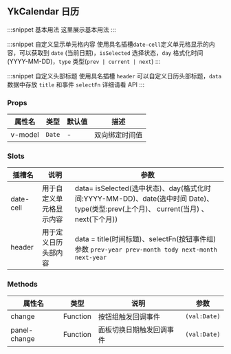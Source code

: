 ## YkCalendar 日历

:::snippet
基本用法
这里展示基本用法
<CalendarPrimary/>
:::

:::snippet
自定义显示单元格内容
使用具名插槽`date-cell`定义单元格显示的内容，可以获取到 `date` (当前日期)，`isSelected` 选择状态，`day` 格式化时间(YYYY-MM-DD)，`type` 类型(`prev | current | next`)
<CalendarSlot/>
:::

:::snippet
自定义头部标题
使用具名插槽 `header` 可以自定义日历头部标题，`data` 数据中存放 `title` 和事件 `selectFn` 详细请看 API
<CalendarHeader/>
:::

### Props

| 属性名  | 类型   | 默认值 | 描述           |
| ------- | ------ | ------ | -------------- |
| v-model | `Date` | -      | 双向绑定时间值 |

### Slots

| 插槽名    | 说明                     | 参数                                                                                                                                |
| --------- | ------------------------ | ----------------------------------------------------------------------------------------------------------------------------------- |
| date-cell | 用于自定义单元格显示内容 | data= isSelected(选中状态)、day(格式化时间:YYYY-MM-DD)、date(选中时间 Date)、type(类型:prev(上个月)、 current(当月) 、next(下个月)) |
| header    | 用于定义日历头部内容     | data = title(时间标题)、selectFn(按钮事件组) 参数 `prev-year prev-month tody next-month  next-year`                                 |

### Methods

| 属性名       | 类型     | 说明                     | 参数         |
| ------------ | -------- | ------------------------ | ------------ |
| change       | Function | 按钮组触发回调事件       | `(val:Date)` |
| panel-change | Function | 面板切换日期触发回调事件 | `(val:Date)` |
